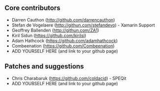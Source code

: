 ## Core contributors

* Darren Cauthon (http://github.com/darrencauthon)
* Stefan de Vogelaere (http://githun.com/stefandevo) - Xamarin Support
* Geoffrey Ballenden (http://githun.com/ZA1)
* Kiril Sidun (https://github.com/kirilsi)
* Adam Hathcock (https://github.com/adamhathcock)
* Combeenation (https://github.com/Combeenation)
* ADD YOURSELF HERE (and link to your github page)

## Patches and suggestions

* Chris Charabaruk (https://github.com/coldacid) - SPEQit
* ADD YOURSELF HERE (and link to your github page)

